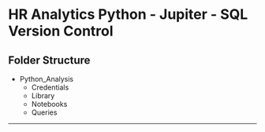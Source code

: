 HR Analytics Python - Jupiter - SQL Version Control
==============================

Folder Structure
------------
- Python_Analysis    
    - Credentials
    - Library
    - Notebooks
    - Queries
--------